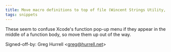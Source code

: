 ```yaml
---
title: Move macro definitions to top of file (Wincent Strings Utility, 377a3e7)
tags: snippets
---
```


These seem to confuse Xcode's function pop-up menu if they appear in the middle of a function body, so move them up out of the way.

Signed-off-by: Greg Hurrell &lt;greg@hurrell.net&gt;
